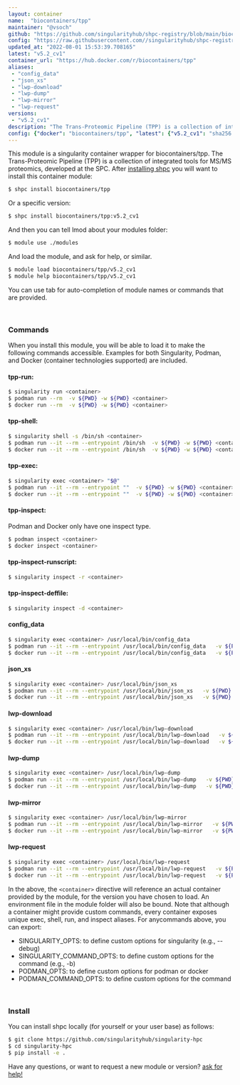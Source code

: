 ```yaml
---
layout: container
name:  "biocontainers/tpp"
maintainer: "@vsoch"
github: "https://github.com/singularityhub/shpc-registry/blob/main/biocontainers/tpp/container.yaml"
config: "https://raw.githubusercontent.com//singularityhub/shpc-registry/main/biocontainers/tpp/container.yaml"
updated_at: "2022-08-01 15:53:39.708165"
latest: "v5.2_cv1"
container_url: "https://hub.docker.com/r/biocontainers/tpp"
aliases:
 - "config_data"
 - "json_xs"
 - "lwp-download"
 - "lwp-dump"
 - "lwp-mirror"
 - "lwp-request"
versions:
 - "v5.2_cv1"
description: "The Trans-Proteomic Pipeline (TPP) is a collection of integrated tools for MS/MS proteomics, developed at the SPC."
config: {"docker": "biocontainers/tpp", "latest": {"v5.2_cv1": "sha256:67a0453b89084fd75550e90198f1df8d63de29e58a9f31e560439c682759e462"}, "tags": {"v5.2_cv1": "sha256:67a0453b89084fd75550e90198f1df8d63de29e58a9f31e560439c682759e462"}, "filter": ["v*"], "maintainer": "@vsoch", "url": "https://hub.docker.com/r/biocontainers/tpp", "description": "The Trans-Proteomic Pipeline (TPP) is a collection of integrated tools for MS/MS proteomics, developed at the SPC.", "aliases": {"config_data": "/usr/local/bin/config_data", "json_xs": "/usr/local/bin/json_xs", "lwp-download": "/usr/local/bin/lwp-download", "lwp-dump": "/usr/local/bin/lwp-dump", "lwp-mirror": "/usr/local/bin/lwp-mirror", "lwp-request": "/usr/local/bin/lwp-request"}}
---
```


This module is a singularity container wrapper for biocontainers/tpp.
The Trans-Proteomic Pipeline (TPP) is a collection of integrated tools for MS/MS proteomics, developed at the SPC.
After [installing shpc](#install) you will want to install this container module:


```bash
$ shpc install biocontainers/tpp
```

Or a specific version:

```bash
$ shpc install biocontainers/tpp:v5.2_cv1
```

And then you can tell lmod about your modules folder:

```bash
$ module use ./modules
```

And load the module, and ask for help, or similar.

```bash
$ module load biocontainers/tpp/v5.2_cv1
$ module help biocontainers/tpp/v5.2_cv1
```

You can use tab for auto-completion of module names or commands that are provided.

<br>

### Commands

When you install this module, you will be able to load it to make the following commands accessible.
Examples for both Singularity, Podman, and Docker (container technologies supported) are included.

#### tpp-run:

```bash
$ singularity run <container>
$ podman run --rm  -v ${PWD} -w ${PWD} <container>
$ docker run --rm  -v ${PWD} -w ${PWD} <container>
```

#### tpp-shell:

```bash
$ singularity shell -s /bin/sh <container>
$ podman run --it --rm --entrypoint /bin/sh  -v ${PWD} -w ${PWD} <container>
$ docker run --it --rm --entrypoint /bin/sh  -v ${PWD} -w ${PWD} <container>
```

#### tpp-exec:

```bash
$ singularity exec <container> "$@"
$ podman run --it --rm --entrypoint ""  -v ${PWD} -w ${PWD} <container> "$@"
$ docker run --it --rm --entrypoint ""  -v ${PWD} -w ${PWD} <container> "$@"
```

#### tpp-inspect:

Podman and Docker only have one inspect type.

```bash
$ podman inspect <container>
$ docker inspect <container>
```

#### tpp-inspect-runscript:

```bash
$ singularity inspect -r <container>
```

#### tpp-inspect-deffile:

```bash
$ singularity inspect -d <container>
```


#### config_data
       
```bash
$ singularity exec <container> /usr/local/bin/config_data
$ podman run --it --rm --entrypoint /usr/local/bin/config_data   -v ${PWD} -w ${PWD} <container> -c " $@"
$ docker run --it --rm --entrypoint /usr/local/bin/config_data   -v ${PWD} -w ${PWD} <container> -c " $@"
```


#### json_xs
       
```bash
$ singularity exec <container> /usr/local/bin/json_xs
$ podman run --it --rm --entrypoint /usr/local/bin/json_xs   -v ${PWD} -w ${PWD} <container> -c " $@"
$ docker run --it --rm --entrypoint /usr/local/bin/json_xs   -v ${PWD} -w ${PWD} <container> -c " $@"
```


#### lwp-download
       
```bash
$ singularity exec <container> /usr/local/bin/lwp-download
$ podman run --it --rm --entrypoint /usr/local/bin/lwp-download   -v ${PWD} -w ${PWD} <container> -c " $@"
$ docker run --it --rm --entrypoint /usr/local/bin/lwp-download   -v ${PWD} -w ${PWD} <container> -c " $@"
```


#### lwp-dump
       
```bash
$ singularity exec <container> /usr/local/bin/lwp-dump
$ podman run --it --rm --entrypoint /usr/local/bin/lwp-dump   -v ${PWD} -w ${PWD} <container> -c " $@"
$ docker run --it --rm --entrypoint /usr/local/bin/lwp-dump   -v ${PWD} -w ${PWD} <container> -c " $@"
```


#### lwp-mirror
       
```bash
$ singularity exec <container> /usr/local/bin/lwp-mirror
$ podman run --it --rm --entrypoint /usr/local/bin/lwp-mirror   -v ${PWD} -w ${PWD} <container> -c " $@"
$ docker run --it --rm --entrypoint /usr/local/bin/lwp-mirror   -v ${PWD} -w ${PWD} <container> -c " $@"
```


#### lwp-request
       
```bash
$ singularity exec <container> /usr/local/bin/lwp-request
$ podman run --it --rm --entrypoint /usr/local/bin/lwp-request   -v ${PWD} -w ${PWD} <container> -c " $@"
$ docker run --it --rm --entrypoint /usr/local/bin/lwp-request   -v ${PWD} -w ${PWD} <container> -c " $@"
```



In the above, the `<container>` directive will reference an actual container provided
by the module, for the version you have chosen to load. An environment file in the
module folder will also be bound. Note that although a container
might provide custom commands, every container exposes unique exec, shell, run, and
inspect aliases. For anycommands above, you can export:

 - SINGULARITY_OPTS: to define custom options for singularity (e.g., --debug)
 - SINGULARITY_COMMAND_OPTS: to define custom options for the command (e.g., -b)
 - PODMAN_OPTS: to define custom options for podman or docker
 - PODMAN_COMMAND_OPTS: to define custom options for the command

<br>
  
### Install

You can install shpc locally (for yourself or your user base) as follows:

```bash
$ git clone https://github.com/singularityhub/singularity-hpc
$ cd singularity-hpc
$ pip install -e .
```

Have any questions, or want to request a new module or version? [ask for help!](https://github.com/singularityhub/singularity-hpc/issues)